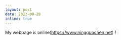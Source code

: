 ```yaml
---
layout: post
date: 2023-09-20
inline: true
---
```


My webpage is online(https://www.ningguochen.net) !
